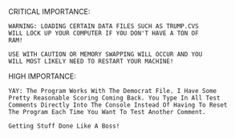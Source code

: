 CRITICAL IMPORTANCE:

	WARNING: LOADING CERTAIN DATA FILES SUCH AS TRUMP.CVS
	WILL LOCK UP YOUR COMPUTER IF YOU DON'T HAVE A TON OF
	RAM!

	USE WITH CAUTION OR MEMORY SWAPPING WILL OCCUR AND YOU
	WILL MOST LIKELY NEED TO RESTART YOUR MACHINE!
	

HIGH IMPORTANCE:

	YAY: The Program Works With The Democrat File. I Have Some
	Pretty Reasonable Scoring Coming Back. You Type In All Test
	Comments Directly Into The Console Instead Of Having To Reset
	The Program Each Time You Want To Test Another Comment.
	
	Getting Stuff Done Like A Boss!